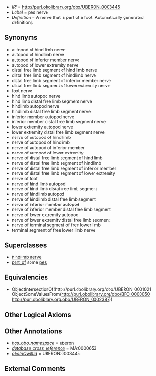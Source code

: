  * *IRI* = http://purl.obolibrary.org/obo/UBERON_0003445
 * *Label* = pes nerve
 * *Definition* = A nerve that is part of a foot [Automatically generated definition].

## Synonyms

 * autopod of hind limb nerve
 * autopod of hindlimb nerve
 * autopod of inferior member nerve
 * autopod of lower extremity nerve
 * distal free limb segment of hind limb nerve
 * distal free limb segment of hindlimb nerve
 * distal free limb segment of inferior member nerve
 * distal free limb segment of lower extremity nerve
 * foot nerve
 * hind limb autopod nerve
 * hind limb distal free limb segment nerve
 * hindlimb autopod nerve
 * hindlimb distal free limb segment nerve
 * inferior member autopod nerve
 * inferior member distal free limb segment nerve
 * lower extremity autopod nerve
 * lower extremity distal free limb segment nerve
 * nerve of autopod of hind limb
 * nerve of autopod of hindlimb
 * nerve of autopod of inferior member
 * nerve of autopod of lower extremity
 * nerve of distal free limb segment of hind limb
 * nerve of distal free limb segment of hindlimb
 * nerve of distal free limb segment of inferior member
 * nerve of distal free limb segment of lower extremity
 * nerve of foot
 * nerve of hind limb autopod
 * nerve of hind limb distal free limb segment
 * nerve of hindlimb autopod
 * nerve of hindlimb distal free limb segment
 * nerve of inferior member autopod
 * nerve of inferior member distal free limb segment
 * nerve of lower extremity autopod
 * nerve of lower extremity distal free limb segment
 * nerve of terminal segment of free lower limb
 * terminal segment of free lower limb nerve

## Superclasses

 * [hindlimb nerve](../../UBERON/42/UBERON_0003442.md)
 * [part_of](../../BFO/50/BFO_0000050.md) some [pes](../../UBERON/87/UBERON_0002387.md)

## Equivalencies

 * ObjectIntersectionOf(<http://purl.obolibrary.org/obo/UBERON_0001021> ObjectSomeValuesFrom(<http://purl.obolibrary.org/obo/BFO_0000050> <http://purl.obolibrary.org/obo/UBERON_0002387>))

## Other Logical Axioms


## Other Annotations

 * *[has_obo_namespace](../../ce/oboInOwl#hasOBONamespace.md)* = uberon
 * *[database_cross_reference](../../ef/oboInOwl#hasDbXref.md)* = MA:0000653
 * *[oboInOwl#id](../../id/oboInOwl#id.md)* = UBERON:0003445

## External Comments


